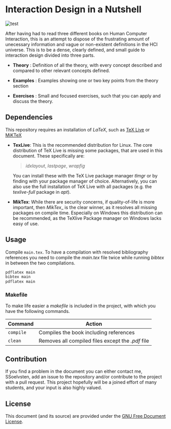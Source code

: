 # Interaction Design in a Nutshell
![test](https://github.com/SSoelvsten/Interaction_Design_in_a_Nutshell/workflows/test/badge.svg?branch=main)

After having had to read three different books on Human Computer Interaction,
this is an attempt to dispose of the frustrating amount of unecessary
information and vague or non-existent definitions in the HCI universe. This is
to be a dense, clearly defined, and small guide to interaction design divided
into three parts.

- **Theory** :
  Definition of all the theory, with every concept described and compared to
  other relevant concepts defined.

- **Examples** :
  Examples showing one or two key points from the theory section

- **Exercises** :
  Small and focused exercises, such that you can apply and discuss the theory.


## Dependencies
This repository requires an installation of _LaTeX_, such as [TeX
Live](https://tug.org/texlive/) or [MiKTeX](https://miktex.org/)

  - **TexLive**: This is the recommended distribution for Linux. The core
    distribution of TeX Live is missing some packages, that are used in this
    document. These specifically are:

    > _idxlayout_, _lastpage_, _wrapfig_

    You can install these with the TeX Live package manager _tlmgr_ or by
    finding with your package manager of choice. Alternatively, you can also use
    the full installation of TeX Live with all packages (e.g. the _texlive-full_
    package in _apt_).

  - **MikTex**: While there are security concerns, if quality-of-life is more
    important, then _MikTex__ is the clear winner, as it resolves all missing
    packages on compile time. Especially on Windows this distribution can be
    recommended, as the TeXlive Package manager on Windows lacks easy of use.

## Usage
Compile `main.tex`. To have a compilation with resolved bibliography references
you need to compile the _main.tex_ file twice while running _bibtex_ in between
the two compilations.

```bash
pdflatex main
bibtex main
pdflatex main
```

### Makefile
To make life easier a _makefile_ is included in the project, with which you have
the following commands.

| Command   | Action                                            |
|-----------|---------------------------------------------------|
| `compile` | Compiles the book including references            |
| `clean`   | Removes all compiled files except the _.pdf_ file |


## Contribution
If you find a problem in the document you can either contact me, SSoelvsten, add
an issue to the repository and/or contribute to the project with a pull request.
This project hopefully will be a joined effort of many students, and your input
is also highly valued.


## License
This document (and its source) are provided under the [GNU Free Document License](/LICENSE.md).
